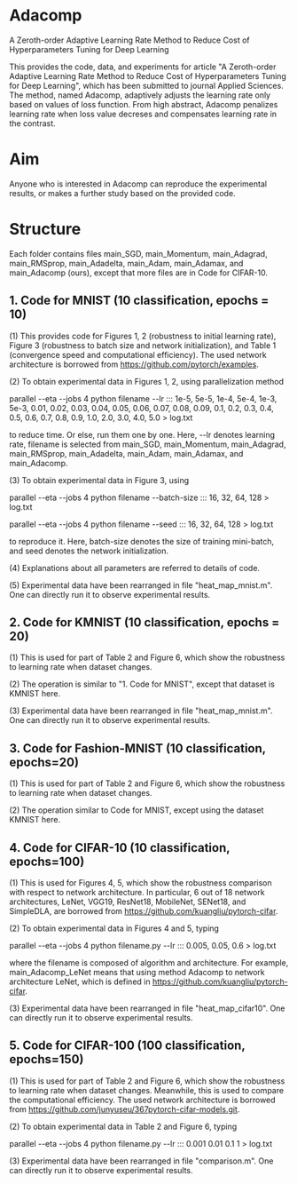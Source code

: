 # Adacomp
A Zeroth-order Adaptive Learning Rate Method to Reduce Cost of Hyperparameters Tuning for Deep Learning

This provides the code, data, and experiments for article "A Zeroth-order Adaptive Learning Rate Method to Reduce Cost of Hyperparameters Tuning for Deep Learning", which has been submitted to journal Applied Sciences. The method, named Adacomp, adaptively adjusts the learning rate only based on values of loss function. From high abstract, Adacomp penalizes learning rate when loss value decreses and compensates learning rate in the contrast. 

# Aim
Anyone who is interested in Adacomp can reproduce the experimental results, or makes a further study based on the provided code. 

# Structure
Each folder contains files main_SGD, main_Momentum, main_Adagrad, main_RMSprop, main_Adadelta, main_Adam, main_Adamax, and main_Adacomp (ours), 
except that more files are in Code for CIFAR-10. 

## 1. Code for MNIST (10 classification, epochs = 10)
(1) This provides code for Figures 1, 2 (robustness to initial learning rate), Figure 3 (robustness to batch size and network initialization), and Table 1 (convergence speed and computational efficiency). The used network architecture is borrowed from https://github.com/pytorch/examples. 

(2) To obtain experimental data in Figures 1, 2, using parallelization method 

parallel --eta --jobs 4 python filename --lr ::: 1e-5, 5e-5, 1e-4, 5e-4, 1e-3, 5e-3, 0.01, 0.02, 0.03, 0.04, 0.05, 0.06, 0.07, 0.08, 0.09, 0.1, 0.2, 0.3, 0.4, 0.5, 0.6, 0.7, 0.8, 0.9, 1.0, 2.0, 3.0, 4.0, 5.0 > log.txt

to reduce time. Or else, run them one by one. Here, --lr denotes learning rate, filename is selected from main_SGD, main_Momentum, main_Adagrad, main_RMSprop, main_Adadelta, main_Adam, main_Adamax, and main_Adacomp.

(3) To obtain experimental data in Figure 3, using 

parallel --eta --jobs 4 python filename --batch-size ::: 16, 32, 64, 128 > log.txt

parallel --eta --jobs 4 python filename --seed ::: 16, 32, 64, 128 > log.txt

to reproduce it. Here, batch-size denotes the size of training mini-batch, and seed denotes the network initialization. 

(4) Explanations about all parameters are referred to details of code.

(5) Experimental data have been rearranged in file "heat_map_mnist.m". One can directly run it to observe experimental results. 
 ## 2. Code for KMNIST (10 classification, epochs = 20)
(1) This is used for part of Table 2 and Figure 6, which show the robustness to learning rate when dataset changes. 

(2) The operation is similar to "1. Code for MNIST", except that dataset is KMNIST here.

(3) Experimental data have been rearranged in file "heat_map_mnist.m". One can directly run it to observe experimental results.
## 3. Code for Fashion-MNIST (10 classification, epochs=20)
(1) This is used for part of Table 2 and Figure 6, which show the robustness to learning rate when dataset changes. 

(2) The operation similar to Code for MNIST, except using the dataset KMNIST here.

## 4. Code for CIFAR-10 (10 classification, epochs=100)
(1) This is used for Figures 4, 5, which show the robustness comparison with respect to network architecture. 
In particular, 6 out of 18 network architectures, LeNet, VGG19, ResNet18, MobileNet, SENet18, and SimpleDLA, are borrowed from https://github.com/kuangliu/pytorch-cifar.

(2) To obtain experimental data in Figures 4 and 5, typing 

parallel --eta --jobs 4 python filename.py --lr ::: 0.005, 0.05, 0.6 > log.txt

where the filename is composed of algorithm and architecture. 
For example, main_Adacomp_LeNet means that using method Adacomp to network architecture LeNet, which is defined in https://github.com/kuangliu/pytorch-cifar.

(3) Experimental data have been rearranged in file "heat_map_cifar10". One can directly run it to observe experimental results.

## 5. Code for CIFAR-100 (100 classification, epochs=150)
(1) This is used for part of Table 2 and Figure 6, which show the robustness to learning rate when dataset changes.
Meanwhile, this is used to compare the computational efficiency. 
The used network architecture is borrowed from https://github.com/junyuseu/367pytorch-cifar-models.git.

(2) To obtain experimental data in Table 2 and Figure 6, typing 

parallel --eta --jobs 4 python filename.py --lr ::: 0.001 0.01 0.1 1 > log.txt

(3) Experimental data have been rearranged in file "comparison.m". One can directly run it to observe experimental results.
 
